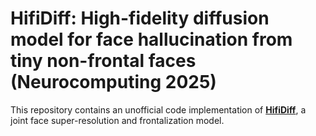 # HifiDiff: High-fidelity diffusion model for face hallucination from tiny non-frontal faces (Neurocomputing 2025)

This repository contains an unofficial code implementation of **[HifiDiff](https://www.sciencedirect.com/science/article/pii/S0925231224016539)**, a joint face super-resolution and frontalization model.
